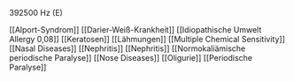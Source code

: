 392500 Hz (E)

[[Alport-Syndrom]]
[[Darier-Weiß-Krankheit]]
[[Idiopathische Umwelt Allergy 0,08]]
[[Keratosen]]
[[Lähmungen]]
[[Multiple Chemical Sensitivity]]
[[Nasal Diseases]]
[[Nephritis]]
[[Nephritis]]
[[Normokaliämische periodische Paralyse]]
[[Nose Diseases]]
[[Oligurie]]
[[Periodische Paralyse]]